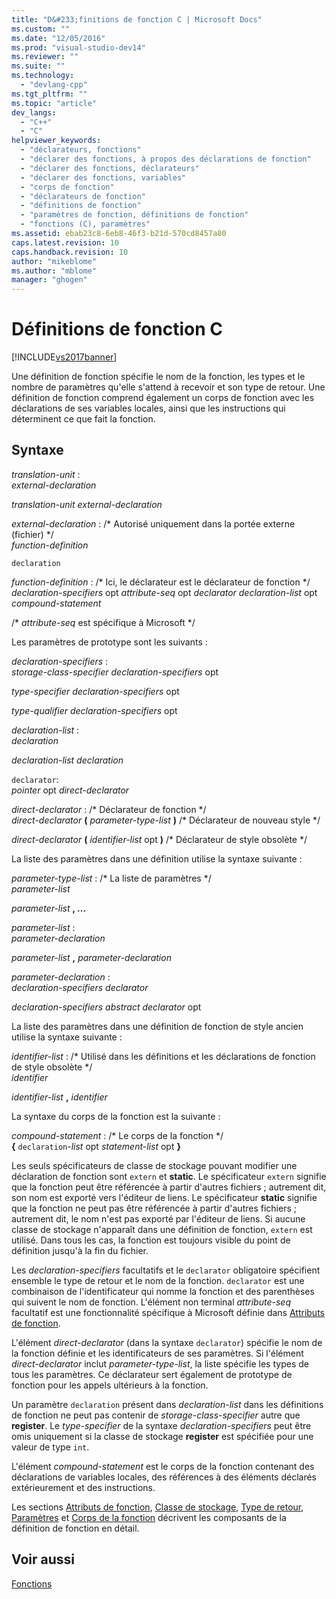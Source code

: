 ```yaml
---
title: "D&#233;finitions de fonction C | Microsoft Docs"
ms.custom: ""
ms.date: "12/05/2016"
ms.prod: "visual-studio-dev14"
ms.reviewer: ""
ms.suite: ""
ms.technology: 
  - "devlang-cpp"
ms.tgt_pltfrm: ""
ms.topic: "article"
dev_langs: 
  - "C++"
  - "C"
helpviewer_keywords: 
  - "déclarateurs, fonctions"
  - "déclarer des fonctions, à propos des déclarations de fonction"
  - "déclarer des fonctions, déclarateurs"
  - "déclarer des fonctions, variables"
  - "corps de fonction"
  - "déclarateurs de fonction"
  - "définitions de fonction"
  - "paramètres de fonction, définitions de fonction"
  - "fonctions (C), paramètres"
ms.assetid: ebab23c8-6eb8-46f3-b21d-570cd8457a80
caps.latest.revision: 10
caps.handback.revision: 10
author: "mikeblome"
ms.author: "mblome"
manager: "ghogen"
---
```

# D&#233;finitions de fonction C
[!INCLUDE[vs2017banner](../assembler/inline/includes/vs2017banner.md)]

Une définition de fonction spécifie le nom de la fonction, les types et le nombre de paramètres qu'elle s'attend à recevoir et son type de retour.  Une définition de fonction comprend également un corps de fonction avec les déclarations de ses variables locales, ainsi que les instructions qui déterminent ce que fait la fonction.  
  
## Syntaxe  
 *translation\-unit* :  
 *external\-declaration*  
  
 *translation\-unit external\-declaration*  
  
 *external\-declaration* : \/\* Autorisé uniquement dans la portée externe \(fichier\) \*\/  
 *function\-definition*  
  
 `declaration`  
  
 *function\-definition* : \/\* Ici, le déclarateur est le déclarateur de fonction \*\/  
 *declaration\-specifiers*  opt *attribute\-seq* opt *declarator declaration\-list* opt *compound\-statement*  
  
 \/\* *attribute\-seq* est spécifique à Microsoft \*\/  
  
 Les paramètres de prototype sont les suivants :  
  
 *declaration\-specifiers* :  
 *storage\-class\-specifier declaration\-specifiers*  opt  
  
 *type\-specifier declaration\-specifiers*  opt  
  
 *type\-qualifier declaration\-specifiers*  opt  
  
 *declaration\-list* :  
 *declaration*  
  
 *declaration\-list declaration*  
  
 `declarator`:  
 *pointer*  opt *direct\-declarator*  
  
 *direct\-declarator* : \/\* Déclarateur de fonction \*\/  
 *direct\-declarator*  **\(**  *parameter\-type\-list*  **\)** \/\* Déclarateur de nouveau style \*\/  
  
 *direct\-declarator*  **\(**  *identifier\-list*  opt **\)** \/\* Déclarateur de style obsolète \*\/  
  
 La liste des paramètres dans une définition utilise la syntaxe suivante :  
  
 *parameter\-type\-list* : \/\* La liste de paramètres \*\/  
 *parameter\-list*  
  
 *parameter\-list* **, ...**  
  
 *parameter\-list* :  
 *parameter\-declaration*  
  
 *parameter\-list* **,**  *parameter\-declaration*  
  
 *parameter\-declaration* :  
 *declaration\-specifiers declarator*  
  
 *declaration\-specifiers abstract declarator*  opt  
  
 La liste des paramètres dans une définition de fonction de style ancien utilise la syntaxe suivante :  
  
 *identifier\-list* : \/\* Utilisé dans les définitions et les déclarations de fonction de style obsolète \*\/  
 *identifier*  
  
 *identifier\-list* **,**  *identifier*  
  
 La syntaxe du corps de la fonction est la suivante :  
  
 *compound\-statement* : \/\* Le corps de la fonction \*\/  
 **{**  `declaration`\-*list* opt *statement\-list* opt **}**  
  
 Les seuls spécificateurs de classe de stockage pouvant modifier une déclaration de fonction sont `extern` et **static**.  Le spécificateur `extern` signifie que la fonction peut être référencée à partir d'autres fichiers ; autrement dit, son nom est exporté vers l'éditeur de liens.  Le spécificateur **static** signifie que la fonction ne peut pas être référencée à partir d'autres fichiers ; autrement dit, le nom n'est pas exporté par l'éditeur de liens.  Si aucune classe de stockage n'apparaît dans une définition de fonction, `extern` est utilisé.  Dans tous les cas, la fonction est toujours visible du point de définition jusqu'à la fin du fichier.  
  
 Les *declaration\-specifiers* facultatifs et le `declarator` obligatoire spécifient ensemble le type de retour et le nom de la fonction.  `declarator` est une combinaison de l'identificateur qui nomme la fonction et des parenthèses qui suivent le nom de fonction.  L'élément non terminal *attribute\-seq* facultatif est une fonctionnalité spécifique à Microsoft définie dans [Attributs de fonction](../c-language/function-attributes.md).  
  
 L'élément *direct\-declarator* \(dans la syntaxe `declarator`\) spécifie le nom de la fonction définie et les identificateurs de ses paramètres.  Si l'élément *direct\-declarator* inclut *parameter\-type\-list*, la liste spécifie les types de tous les paramètres.  Ce déclarateur sert également de prototype de fonction pour les appels ultérieurs à la fonction.  
  
 Un paramètre `declaration` présent dans *declaration\-list* dans les définitions de fonction ne peut pas contenir de *storage\-class\-specifier* autre que **register**.  Le *type\-specifier* de la syntaxe *declaration\-specifiers* peut être omis uniquement si la classe de stockage **register** est spécifiée pour une valeur de type `int`.  
  
 L'élément *compound\-statement* est le corps de la fonction contenant des déclarations de variables locales, des références à des éléments déclarés extérieurement et des instructions.  
  
 Les sections [Attributs de fonction](../c-language/function-attributes.md), [Classe de stockage](../c-language/storage-class.md), [Type de retour](../c-language/return-type.md), [Paramètres](../c-language/parameters.md) et [Corps de la fonction](../c-language/function-body.md) décrivent les composants de la définition de fonction en détail.  
  
## Voir aussi  
 [Fonctions](../c-language/functions-c.md)